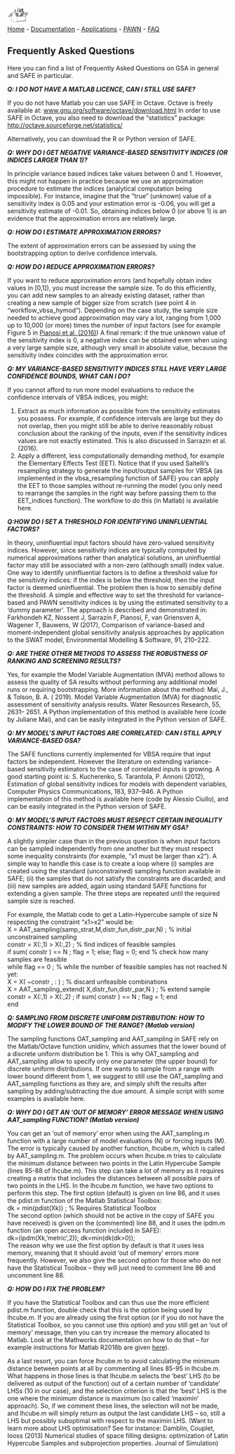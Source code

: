 [<img src="drawing2.png" alt="SAFE logo" style="width:10%;" >](./index.md/) <br>
[Home](./index.md/) - [Documentation](./Documentation.md/) - [Applications](./Applications.md/) - [PAWN](./Pawn.md/) - [FAQ](./Faqs.md/)

## Frequently Asked Questions

Here you can find a list of Frequently Asked Questions on GSA in general and SAFE in particular.

***Q: I DO NOT HAVE A MATLAB LICENCE, CAN I STILL USE SAFE?***

If you do not have Matlab you can use SAFE in Octave. Octave is freely available at:
www.gnu.org/software/octave/download.html
In order to use SAFE in Octave, you also need to download the “statistics” package:
http://octave.sourceforge.net/statistics/

Alternatively, you can download the R or Python version of SAFE.

***Q: WHY DO I GET NEGATIVE VARIANCE-BASED SENSITIVITY INDICES (OR INDICES LARGER THAN 1)?***

In principle variance based indices take values between 0 and 1. However, this might not happen in practice 
because we use an approximation procedure to estimate the indices (analytical computation being impossible). 
For instance, imagine that the ”true” (unknown) value of a sensitivity index is 0.05 and your 
estimation error is -0.06, you will get a sensitivity estimate of  -0.01. So, obtaining indices below 0 (or above 1) 
is an evidence that the approximation errors are relatively large.

***Q: HOW DO I ESTIMATE APPROXIMATION ERRORS?***

The extent of approximation errors can be assessed by using the bootstrapping option to derive confidence intervals.

***Q: HOW DO I REDUCE APPROXIMATION ERRORS?***

If you want to reduce approximation errors (and hopefully obtain index values in [0,1]), you must increase the sample size. 
To do this efficiently, you can add new samples to an already existing dataset, rather than creating a new sample of bigger size 
from scratch (see point 4 in “workflow_vbsa_hymod”). Depending on the case study, the sample size needed to achieve good approximation 
may vary a lot, ranging from 1,000 up to 10,000 (or more) times the number of input factors (see for example Figure 5 in 
[Pianosi et al. (2016)](http://www.sciencedirect.com/science/article/pii/S1364815216300287))
A final remark: if the true unknown value of the sensitivity index is 0, a negative index can be obtained even when using 
a very large sample size, although very small in absolute value, because the sensitivity index coincides with the approximation error.

***Q: MY VARIANCE-BASED SENSITIVITY INDICES STILL HAVE VERY LARGE CONFIDENCE BOUNDS, WHAT CAN I DO?***

If you cannot afford to run more model evaluations to reduce the confidence intervals of VBSA indices, you might: <br>
1) Extract as much information as possible from the sensitivity estimates you possess. For example, if confidence intervals 
are large but they do not overlap, then you might still be able to derive reasonably robust conclusion about the ranking 
of the inputs, even if the sensitivity indices values are not exactly estimated. 
This is also discussed in Sarrazin et al. (2016). <br>
2) Apply a different, less computationally demanding method, for example the Elementary Effects Test (EET). 
Notice that if you used Saltelli’s resampling strategy to generate the input/output samples for VBSA 
(as implemented in the vbsa_resampling function of SAFE) you can apply the EET to those samples without 
re-running the model (you only need to rearrange the samples in the right way before passing them to the EET_indices function). 
The workflow to do this (in Matlab) is available here.

***Q:HOW DO I SET A THRESHOLD FOR IDENTIFYING UNINFLUENTIAL FACTORS?***

In theory, uninfluential input factors should have zero-valued sensitivity indices. However, since sensitivity indices 
are typically computed by numerical approximations rather than analytical solutions, an uninfluential factor may still
be associated with a non-zero (although small) index value. One way to identify uninfluential factors is to define a threshold 
value for the sensitivity indices: if the index is below the threshold, then the input factor is deemed uninfluential. 
The problem then is how to sensibly define the threshold. A simple and effective way to set the threshold for variance-based 
and PAWN sensitivity indices is by using the estimated sensitivity to a ‘dummy parameter’. The approach is described and demonstrated in:
Farkhondeh KZ, Nossent J, Sarrazin F, Pianosi, F, van Griensven A, Wagener T, Bauwens, W (2017), Comparison of variance-based and moment-independent global sensitivity analysis approaches by application to the SWAT model, Environmental Modelling & Software, 91, 210–222.

***Q: ARE THERE OTHER METHODS TO ASSESS THE ROBUSTNESS OF RANKING AND SCREENING RESULTS?***

Yes, for example the Model Variable Augmentation (MVA) method allows to assess the quality of SA results without performing 
any additional model runs or requiring bootstrapping. More information about the method:
Mai, J., & Tolson, B. A. ( 2019). Model Variable Augmentation (MVA) for diagnostic assessment of sensitivity analysis results. 
Water Resources Research, 55, 2631– 2651.
A Python implementation of this method is available here (code by Juliane Mai), and can be easily integrated in the Python version of SAFE.

***Q: MY MODEL’S INPUT FACTORS ARE CORRELATED: CAN I STILL APPLY VARIANCE-BASED GSA?***

The SAFE functions currently implemented for VBSA require that input factors be independent. However the literature on extending variance-based sensitivity estimators to the case of correlated inputs is growing. A good starting point is:
S. Kucherenko, S. Tarantola, P. Annoni (2012), Estimation of global sensitivity indices for models with dependent variables, Computer Physics Communications, 183, 937–946.
A Python implementation of this method is available here (code by Alessio Ciullo), and can be easily integrated in the Python version of SAFE.

***Q: MY MODEL’S INPUT FACTORS MUST RESPECT CERTAIN INEQUALITY CONSTRAINTS: HOW TO CONSIDER THEM WITHIN MY GSA?***

A slightly simpler case than in the previous question is when input factors can be sampled independently from one 
another but they must respect some inequality constraints (for example, “x1 must be larger than x2”). 
A simple way to handle this case is to create a loop where (i) samples are created using the standard (unconstrained) 
sampling function available in SAFE; (ii) the samples that do not satisfy the constraints are discarded; 
and (iii) new samples are added, again using standard SAFE functions for extending a given sample. 
The three steps are repeated until the required sample size is reached. 

For example, the Matlab code to get a Latin-Hypercube sample of size N respecting the constraint “x1>x2” would be: <br>
X = AAT_sampling(samp_strat,M,distr_fun,distr_par,N) ; % initial unconstrained sampling  <br>
constr = X(:,1) > X(:,2) ; % find indices of feasible samples  <br>
if sum( constr ) == N ; flag = 1; else; flag = 0; end % check how many samples are feasible  <br>
while flag == 0 ; % while the number of feasible samples has not reached N yet:  <br>
    X = X( ~constr , : ) ; % discard unfeasible combinations  <br>
    X = AAT_sampling_extend( X,distr_fun,distr_par,N ) ; % extend sample  <br>
constr = X(:,1) > X(:,2) ; if sum( constr ) == N ; flag = 1; end  <br>
end

***Q: SAMPLING FROM DISCRETE UNIFORM DISTRIBUTION: HOW TO MODIFY THE LOWER BOUND OF THE RANGE? (Matlab version)***

The sampling functions OAT_sampling and AAT_sampling in SAFE rely on the Matlab/Octave function unidinv, 
which assumes that the lower bound of a discrete uniform distribution be 1. This is why OAT_sampling and AAT_sampling
allow to specify only one parameter (the upper bound) for discrete uniform distributions. 
If one wants to sample from a range with lower bound different from 1, we suggest to still use the OAT_sampling 
and AAT_sampling functions as they are, and simply shift the results after sampling by adding/subtracting 
the due amount. 
A simple script with some examples is available here.

***Q: WHY DO I GET AN ‘OUT OF MEMORY’ ERROR MESSAGE WHEN USING AAT_sampling FUNCTION? (Matlab version)***

You can get an ‘out of memory’ error when using the AAT_sampling.m function with a large number of model evaluations 
(N) or forcing inputs (M). The error is typically caused by another function, lhcube.m, which is called by AAT_sampling.m.
The problem occurs when lhcube.m tries to calculate the minimum distance between two points in the Latin Hypercube Sample 
(lines 85-88 of lhcube.m). This step can take a lot of memory as it requires creating a matrix that includes 
the distances between all possible pairs of two points in the LHS. In the lhcube.m function, we have two options to perform this step. 
The first option (default) is given on line 86, and it uses the pdist.m function of the Matlab Statistical Toolbox: <br>
dk = min(pdist(Xk)) ; % Requires Statistical Toolbox <br>
The second option (which should not be active in the copy of SAFE you have received) is given on the (commented) line 88, 
and it uses the ipdm.m function (an open access function included in SAFE): <br>
dk=(ipdm(Xk,’metric’,2)); dk=min(dk(dk>0)); <br>
The reason why we use the first option by default is that it uses less memory, meaning that it should avoid ‘out of memory’ 
errors more frequently. However, we also give the second option for those who do not have the Statistical Toolbox – 
they will just need to comment line 86 and uncomment line 88.

***Q: HOW DO I FIX THE PROBLEM?***

If you have the Statistical Toolbox and can thus use the more efficient pdist.m function, double check that this is the option 
being used by lhcube.m. If you are already using the first option (or if you do not have the Statistical Toolbox, so you cannot 
use this option) and you still get an ‘out of memory’ message, then you can try increase the memory allocated to Matlab. 
Look at the Mathworks documentation on how to do that – for example instructions for Matlab R2018b are given 
[here](https://uk.mathworks.com/help/matlab/matlab_prog/resolving-out-of-memory-errors.html)).

As a last resort, you can force lhcube.m to avoid calculating the minimum distance between points at all by commenting 
all lines 85-95 in lhcube.m. What happens in those lines is that lhcube.m selects the ‘best’ LHS 
(to be delivered as output of the function) out of a certain number of ‘candidate’ LHSs (10 in our case), 
and the selection criterion is that the ‘best’ LHS is the one where the minimum distance is maximum (so called ‘maximin’ approach). 
So, if we comment these lines, the selection will not be made, and lhcube.m will simply return as output the last candidate LHS
– so, still a LHS but possibly suboptimal with respect to the maximin LHS.
(Want to learn more about LHS optimisation? See for instance: Damblin, Couplet, Iooss (2013) Numerical studies of space 
filling designs: optimization of Latin Hypercube Samples and subprojection properties. Journal of Simulation)


